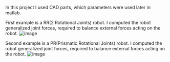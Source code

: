 In this project I used CAD parts, which parameters were used later in matlab.

First example is a RR(2 Rotational Joints) robot. I computed the robot generalized joint forces, required to balance external forces acting on the robot.
![image](https://user-images.githubusercontent.com/95417353/181491856-56adc975-d1ef-4a7c-947a-8acf453572f7.png)


Second example is a PR(Prismatic Rotational Joints) robot. I computed the robot generalized joint forces, required to balance external forces acting on the robot.
![image](https://user-images.githubusercontent.com/95417353/181492347-c698a664-d17c-414a-a338-3e1fc4b254b9.png)

   
